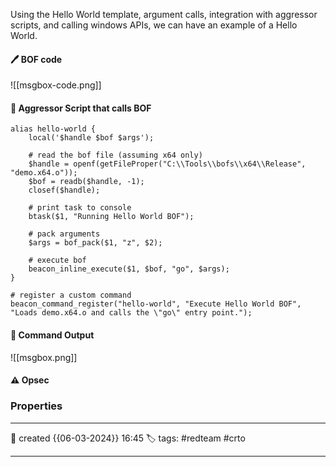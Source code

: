 
Using the Hello World template, argument calls, integration with aggressor scripts, and calling windows APIs, we can have an example of a Hello World.


#### 🖊️ BOF code

![[msgbox-code.png]]

#### 📔 Aggressor Script that calls BOF

```
alias hello-world {
    local('$handle $bof $args');
    
    # read the bof file (assuming x64 only)
    $handle = openf(getFileProper("C:\\Tools\\bofs\\x64\\Release", "demo.x64.o"));
    $bof = readb($handle, -1);
    closef($handle);
    
    # print task to console
    btask($1, "Running Hello World BOF");

    # pack arguments
    $args = bof_pack($1, "z", $2);
    
    # execute bof
    beacon_inline_execute($1, $bof, "go", $args);
}

# register a custom command
beacon_command_register("hello-world", "Execute Hello World BOF", "Loads demo.x64.o and calls the \"go\" entry point.");
```


####  📗 Command Output

![[msgbox.png]]


#### ⚠ Opsec




### Properties
---
📆 created   {{06-03-2024}} 16:45
🏷️ tags: #redteam #crto 

---

